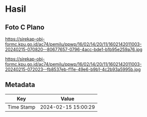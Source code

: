 # Hasil

## Foto C Plano

https://sirekap-obj-formc.kpu.go.id/ac74/pemilu/ppwp/16/02/14/20/11/1602142011003-20240215-070820--80677657-0796-4acc-bde1-b1b95e259a76.jpg

https://sirekap-obj-formc.kpu.go.id/ac74/pemilu/ppwp/16/02/14/20/11/1602142011003-20240215-072023--fb8537eb-f11e-49e6-b9b1-4c2b93a5995b.jpg


## Metadata

| Key        | Value               |
| ---------- | ------------------- |
| Time Stamp | 2024-02-15 15:00:29 |



